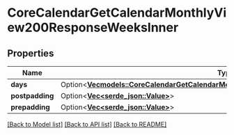 # CoreCalendarGetCalendarMonthlyView200ResponseWeeksInner

## Properties

Name | Type | Description | Notes
------------ | ------------- | ------------- | -------------
**days** | Option<[**Vec<models::CoreCalendarGetCalendarMonthlyView200ResponseWeeksInnerDaysInner>**](core_calendar_get_calendar_monthly_view_200_response_weeks_inner_days_inner.md)> |  | [optional]
**postpadding** | Option<[**Vec<serde_json::Value>**](serde_json::Value.md)> |  | [optional]
**prepadding** | Option<[**Vec<serde_json::Value>**](serde_json::Value.md)> |  | [optional]

[[Back to Model list]](../README.md#documentation-for-models) [[Back to API list]](../README.md#documentation-for-api-endpoints) [[Back to README]](../README.md)


